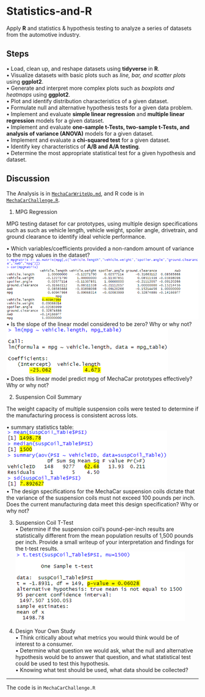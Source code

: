 # Statistics-and-R
Apply **R** and statistics &amp; hypothesis testing to analyze a series of datasets from the automotive industry.

## Steps
•	Load, clean up, and reshape datasets using **tidyverse** in **R**.<br>
•	Visualize datasets with basic plots such as *line, bar, and scatter plots* using **ggplot2**.<br>
•	Generate and interpret more complex plots such as *boxplots and heatmaps* using **ggplot2**.<br>
•	Plot and identify distribution characteristics of a given dataset.<br>
•	Formulate null and alternative hypothesis tests for a given data problem.<br>
•	Implement and evaluate **simple linear regression** and **multiple linear regression** models for a given dataset.<br>
•	Implement and evaluate **one-sample t-Tests, two-sample t-Tests, and analysis of variance (ANOVA)** models for a given dataset.<br>
•	Implement and evaluate a **chi-squared test** for a given dataset.<br>
•	Identify key characteristics of **A/B and A/A testing**.<br>
•	Determine the most appropriate statistical test for a given hypothesis and dataset.

## Discussion
The Analysis is in [`MechaCarWriteUp.md`](https://github.com/plin2204/Statistics-and-R/blob/master/MechaCarWriteUp.md), and R code is in [`MechaCarChallenge.R`](https://github.com/plin2204/Statistics-and-R/blob/master/MechaCarChallenge.R).

1. MPG Regression<br>

MPG testing dataset for car prototypes, using multiple design specifications such as such as vehicle length, vehicle weight, spoiler angle, drivetrain, and ground clearance to identify ideal vehicle performance. <br>

• Which variables/coefficients provided a non-random amount of variance to the mpg values in the dataset?<br>
![](cor.PNG) <br>
• Is the slope of the linear model considered to be zero? Why or why not?<br>
![](lm_matrix.PNG) <br>
• Does this linear model predict mpg of MechaCar prototypes effectively? Why or why not?

2. Suspension Coil Summary<br>

The weight capacity of multiple suspension coils were tested to determine if the manufacturing process is consistent across lots. <br>

• summary statistics table:  <br>
![](statistic.PNG) <br>
• The design specifications for the MechaCar suspension coils dictate that the variance of the suspension coils must not exceed 100 pounds per inch. Does the current manufacturing data meet this design specification? Why or why not?

3. Suspension Coil T-Test<br>
• Determine if the suspension coil’s pound-per-inch results are statistically different from the mean population results of 1,500 pounds per inch. Provide a small writeup of your interpretation and findings for the t-test results.
![](t_test.PNG) <br>

4. Design Your Own Study<br>
• Think critically about what metrics you would think would be of interest to a consumer.<br>
• Determine what question we would ask, what the null and alternative hypothesis would be to answer that question, and what statistical test could be used to test this hypothesis.<br>
• Knowing what test should be used, what data should be collected? 

---
The code is in `MechaCarChallenge.R`

